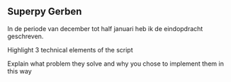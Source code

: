 ## Superpy Gerben 

In de periode van december tot half januari heb ik de eindopdracht geschreven.

Highlight 3 technical elements of the script

Explain what problem they solve and why you chose to implement them in this way